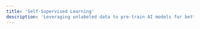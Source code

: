 ```yaml
---
title: 'Self-Supervised Learning'
description: 'Leveraging unlabeled data to pre-train AI models for better generalization.'
---
```

